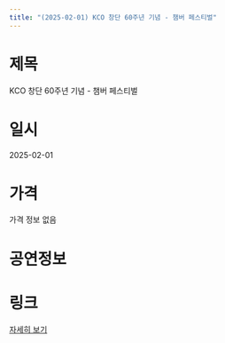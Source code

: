 ```yaml
---
title: "(2025-02-01) KCO 창단 60주년 기념 - 챔버 페스티벌"
---
```


# 제목
KCO 창단 60주년 기념 - 챔버 페스티벌

# 일시
2025-02-01

# 가격
가격 정보 없음

# 공연정보


# 링크
[자세히 보기](https://www.sac.or.kr/site/main/show/show_view?SN=67213, "https://www.sac.or.kr/site/main/show/show_view?SN=67213")
